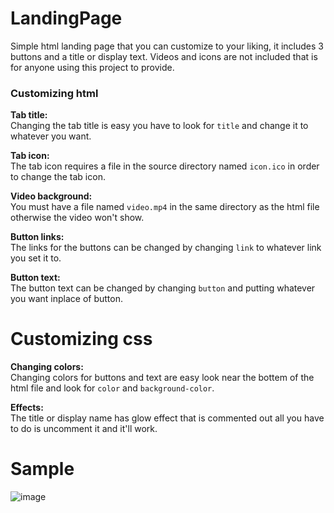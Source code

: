 # LandingPage
Simple html landing page that you can customize to your liking, it includes 3 buttons and a title or display text. Videos and icons are not included that is for anyone using this project to provide.

### Customizing html
**Tab title:**  
Changing the tab title is easy you have to look for `title` and change it to whatever you want.

**Tab icon:**  
The tab icon requires a file in the source directory named `icon.ico` in order to change the tab icon.

**Video background:**  
You must have a file named `video.mp4` in the same directory as the html file otherwise the video won't show.

**Button links:**  
The links for the buttons can be changed by changing `link` to whatever link you set it to. 

**Button text:**  
The button text can be changed by changing `button` and putting whatever you want inplace of button.

# Customizing css
**Changing colors:**  
Changing colors for buttons and text are easy look near the bottem of the html file and look for `color` and `background-color`.

**Effects:**  
The title or display name has glow effect that is commented out all you have to do is uncomment it and it'll work.

# Sample
![image](https://user-images.githubusercontent.com/38990407/138538275-e24be631-c595-4e6f-aa94-d0e0284cf40f.png)
